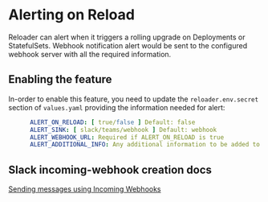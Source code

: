 # Alerting on Reload

Reloader can alert when it triggers a rolling upgrade on Deployments or StatefulSets. Webhook notification alert would be sent to the configured webhook server with all the required information.

## Enabling the feature

In-order to enable this feature, you need to update the `reloader.env.secret` section of `values.yaml` providing the information needed for alert:

```yaml
      ALERT_ON_RELOAD: [ true/false ] Default: false
      ALERT_SINK: [ slack/teams/webhook ] Default: webhook
      ALERT_WEBHOOK_URL: Required if ALERT_ON_RELOAD is true
      ALERT_ADDITIONAL_INFO: Any additional information to be added to alert
```

## Slack incoming-webhook creation docs

[Sending messages using Incoming Webhooks](https://api.slack.com/messaging/webhooks)

